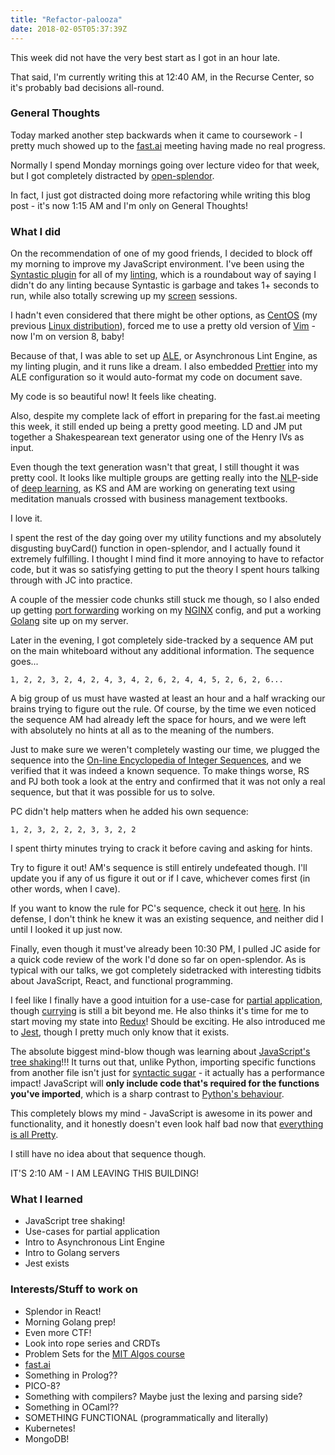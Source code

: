 ```yaml
---
title: "Refactor-palooza"
date: 2018-02-05T05:37:39Z
---
```

This week did not have the very best start as I got in an hour late.

That said, I'm currently writing this at 12:40 AM, in the Recurse Center, so it's probably bad decisions all-round.

### General Thoughts
Today marked another step backwards when it came to coursework - I pretty much showed up to the [fast.ai](http://www.fast.ai/) meeting having made no real progress. 

Normally I spend Monday mornings going over lecture video for that week, but I got completely distracted by [open-splendor](https://github.com/farkwun/open-splendor).

In fact, I just got distracted doing more refactoring while writing this blog post - it's now 1:15 AM and I'm only on General Thoughts!

### What I did
On the recommendation of one of my good friends, I decided to block off my morning to improve my JavaScript environment. I've been using the [Syntastic plugin](https://github.com/vim-syntastic/syntastic) for all of my [linting](https://en.wikipedia.org/wiki/Lint_(software)), which is a roundabout way of saying I didn't do any linting because Syntastic is garbage and takes 1+ seconds to run, while also totally screwing up my [screen](https://en.wikipedia.org/wiki/GNU_Screen) sessions.

I hadn't even considered that there might be other options, as [CentOS](https://www.centos.org/) (my previous [Linux distribution](https://en.wikipedia.org/wiki/Linux_distribution)), forced me to use a pretty old version of [Vim](https://en.wikipedia.org/wiki/Vim_(text_editor)) - now I'm on version 8, baby!

Because of that, I was able to set up [ALE](https://github.com/w0rp/ale), or Asynchronous Lint Engine, as my linting plugin, and it runs like a dream. I also embedded [Prettier](https://github.com/prettier/prettier) into my ALE configuration so it would auto-format my code on document save.

My code is so beautiful now! It feels like cheating.

Also, despite my complete lack of effort in preparing for the fast.ai meeting this week, it still ended up being a pretty good meeting. LD and JM put together a Shakespearean text generator using one of the Henry IVs as input.

Even though the text generation wasn't that great, I still thought it was pretty cool. It looks like multiple groups are getting really into the [NLP](https://en.wikipedia.org/wiki/Natural-language_processing)-side of [deep learning](https://en.wikipedia.org/wiki/Deep_learning), as KS and AM are working on generating text using meditation manuals crossed with business management textbooks. 

I love it.

I spent the rest of the day going over my utility functions and my absolutely disgusting buyCard() function in open-splendor, and I actually found it extremely fulfilling. I thought I mind find it more annoying to have to refactor code, but it was so satisfying getting to put the theory I spent hours talking through with JC into practice.

A couple of the messier code chunks still stuck me though, so I also ended up getting [port forwarding](https://en.wikipedia.org/wiki/Port_forwarding) working on my [NGINX](https://www.nginx.com/) config, and put a working [Golang](https://golang.org/) site up on my server.

Later in the evening, I got completely side-tracked by a sequence AM put on the main whiteboard without any additional information. The sequence goes...

```
1, 2, 2, 3, 2, 4, 2, 4, 3, 4, 2, 6, 2, 4, 4, 5, 2, 6, 2, 6...
```

A big group of us must have wasted at least an hour and a half wracking our brains trying to figure out the rule. Of course, by the time we even noticed the sequence AM had already left the space for hours, and we were left with absolutely no hints at all as to the meaning of the numbers.

Just to make sure we weren't completely wasting our time, we plugged the sequence into the [On-line Encyclopedia of Integer Sequences](https://oeis.org/), and we verified that it was indeed a known sequence. To make things worse, RS and PJ both took a look at the entry and confirmed that it was not only a real sequence, but that it was possible for us to solve.

PC didn't help matters when he added his own sequence:

```
1, 2, 3, 2, 2, 2, 3, 3, 2, 2
```

I spent thirty minutes trying to crack it before caving and asking for hints. 

Try to figure it out! AM's sequence is still entirely undefeated though. I'll update you if any of us figure it out or if I cave, whichever comes first (in other words, when I cave).

If you want to know the rule for PC's sequence, check it out [here](https://oeis.org/A037195). In his defense, I don't think he knew it was an existing sequence, and neither did I until I looked it up just now.

Finally, even though it must've already been 10:30 PM, I pulled JC aside for a quick code review of the work I'd done so far on open-splendor. As is typical with our talks, we got completely sidetracked with interesting tidbits about JavaScript, React, and functional programming.

I feel like I finally have a good intuition for a use-case for [partial application](https://en.wikipedia.org/wiki/Partial_application), though [currying](https://en.wikipedia.org/wiki/Currying) is still a bit beyond me. He also thinks it's time for me to start moving my state into [Redux](https://redux.js.org/)! Should be exciting. He also introduced me to [Jest](https://facebook.github.io/jest/), though I pretty much only know that it exists.

The absolute biggest mind-blow though was learning about [JavaScript's tree shaking](https://webpack.js.org/guides/tree-shaking/)!!! It turns out that, unlike Python, importing specific functions from another file isn't just for [syntactic sugar](https://en.wikipedia.org/wiki/Syntactic_sugar) - it actually has a performance impact! JavaScript will **only include code that's required for the functions you've imported**, which is a sharp contrast to [Python's behaviour](https://stackoverflow.com/questions/9439480/from-import-vs-import).

This completely blows my mind - JavaScript is awesome in its power and functionality, and it honestly doesn't even look half bad now that [everything is all Pretty](https://prettier.io/).

I still have no idea about that sequence though.

IT'S 2:10 AM - I AM LEAVING THIS BUILDING!

### What I learned
* JavaScript tree shaking!
* Use-cases for partial application
* Intro to Asynchronous Lint Engine
* Intro to Golang servers
* Jest exists

### Interests/Stuff to work on
* Splendor in React!
* Morning Golang prep!
* Even more CTF!
* Look into rope series and CRDTs
* Problem Sets for the [MIT Algos course](https://ocw.mit.edu/courses/electrical-engineering-and-computer-science/6-006-introduction-to-algorithms-fall-2011/assignments/)
* [fast.ai](http://www.fast.ai/)
* Something in Prolog??
* PICO-8?
* Something with compilers? Maybe just the lexing and parsing side?
* Something in OCaml??
* SOMETHING FUNCTIONAL (programmatically and literally)
* Kubernetes!
* MongoDB!
